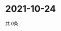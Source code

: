 # 2021-10-24
  共 0条

  <!-- BEGIN -->
  <!-- 最后更新时间Sun Oct 24 2021 05:02:45 GMT+0000 (Coordinated Universal Time) -->
  
  <!-- END -->
  
  